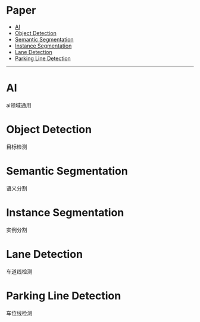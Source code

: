 # Paper

- [AI](#ai)
- [Object Detection](#object-detection)
- [Semantic Segmentation](#semantic-segmentation)
- [Instance Segmentation](#instance-segmentation)
- [Lane Detection](#lane-detection)
- [Parking Line Detection](#parking-line-detection)

---
# AI
ai领域通用

# Object Detection
目标检测


# Semantic Segmentation
语义分割

# Instance Segmentation
实例分割

# Lane Detection
车道线检测

# Parking Line Detection
车位线检测



